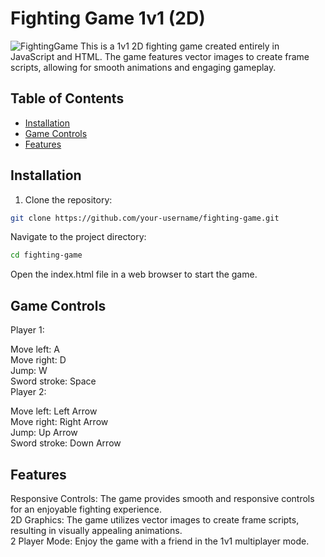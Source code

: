 # Fighting Game 1v1 (2D)
![FightingGame](https://github.com/totovalv/Fighting-Game-1v1/assets/109441417/2139a78a-eef1-4b1b-9ce3-8ac7fd064913)
This is a 1v1 2D fighting game created entirely in JavaScript and HTML. The game features vector images to create frame scripts, allowing for smooth animations and engaging gameplay.

## Table of Contents

- [Installation](#installation)
- [Game Controls](#game-controls)
- [Features](#features)

## Installation

1. Clone the repository:

```bash
git clone https://github.com/your-username/fighting-game.git
```
Navigate to the project directory:
```bash
cd fighting-game
```
Open the index.html file in a web browser to start the game.
## Game Controls
Player 1:<br>

Move left: A<br>
Move right: D<br>
Jump: W<br>
Sword stroke: Space<br>
Player 2:<br>

Move left: Left Arrow<br>
Move right: Right Arrow<br>
Jump: Up Arrow<br>
Sword stroke: Down Arrow<br>

## Features
Responsive Controls: The game provides smooth and responsive controls for an enjoyable fighting experience.<br>
2D Graphics: The game utilizes vector images to create frame scripts, resulting in visually appealing animations.<br>
2 Player Mode: Enjoy the game with a friend in the 1v1 multiplayer mode.<br>
